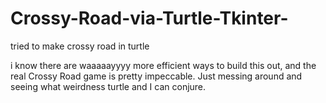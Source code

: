 # Crossy-Road-via-Turtle-Tkinter-
tried to make crossy road in turtle

i know there are waaaaayyyy more efficient ways to build this out, and the real Crossy Road game is pretty impeccable. Just messing around and seeing what weirdness turtle and I can conjure. 
